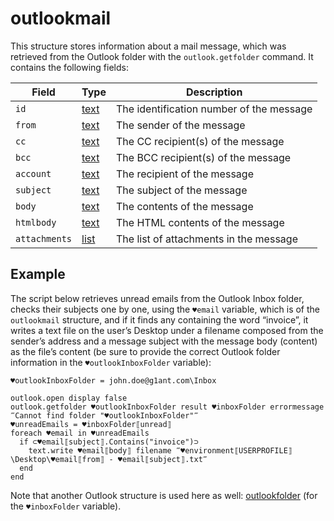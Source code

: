 # outlookmail

This structure stores information about a mail message, which was retrieved from the Outlook folder with the `outlook.getfolder` command. It contains the following fields:

| Field         | Type                                                        | Description                              |
| ------------- | ----------------------------------------------------------- | ---------------------------------------- |
| `id`          | [text](../../G1ANT.Language/Structures/TextStructure.md) | The identification number of the message |
| `from`        | [text](../../G1ANT.Language/Structures/TextStructure.md) | The sender of the message                |
| `cc`        | [text](../../G1ANT.Language/Structures/TextStructure.md) | The CC recipient(s) of the message                |
| `bcc`        | [text](../../G1ANT.Language/Structures/TextStructure.md) | The BCC recipient(s) of the message                |
| `account`          | [text](../../G1ANT.Language/Structures/TextStructure.md) | The recipient of the message             |
| `subject`     | [text](../../G1ANT.Language/Structures/TextStructure.md) | The subject of the message               |
| `body`        | [text](../../G1ANT.Language/Structures/TextStructure.md) | The contents of the message              |
| `htmlbody`    | [text](../../G1ANT.Language/Structures/TextStructure.md) | The HTML contents of the message         |
| `attachments` | [list](../../G1ANT.Language/Structures/ListStructure.md) | The list of attachments in the message   |

## Example

The script below retrieves unread emails from the Outlook Inbox folder, checks their subjects one by one, using the `♥email` variable, which is of the `outlookmail` structure, and if it finds any containing the word “invoice”, it writes a text file on the user’s Desktop under a filename composed from the sender’s address and a message subject with the message body (content) as the file’s content (be sure to provide the correct Outlook folder information in the `♥outlookInboxFolder` variable):

```G1ANT
♥outlookInboxFolder = john.doe@g1ant.com\Inbox

outlook.open display false
outlook.getfolder ♥outlookInboxFolder result ♥inboxFolder errormessage ‴Cannot find folder "♥outlookInboxFolder"‴
♥unreadEmails = ♥inboxFolder⟦unread⟧
foreach ♥email in ♥unreadEmails
  if ⊂♥email⟦subject⟧.Contains("invoice")⊃
    text.write ♥email⟦body⟧ filename ‴♥environment⟦USERPROFILE⟧\Desktop\♥email⟦from⟧ - ♥email⟦subject⟧.txt‴
  end
end
```

Note that another Outlook structure is used here as well: [outlookfolder](outlookfolderstructure.md) (for the `♥inboxFolder` variable).
